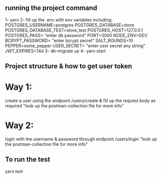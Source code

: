 ## running the project command

1- yarn
2- fill up the .env with env variables including:
    POSTGRES_USERNAME=postgres
    POSTGRES_DATABASE=store
    POSTGRES_DATABASE_TEST=store_test
    POSTGRES_HOST=127.0.0.1
    POSTGRES_PASS= "enter db password"
    PORT=3000
    NODE_ENV=DEV
    BCRYPT_PASSWORD= "enter bcrypt secret"
    SALT_ROUNDS=10
    PEPPER=some_pepper
    USER_SECRET= "enter user secret any string"
    JWT_EXPIRES=14d
3- db-migrate up
4- yarn start

## Project structure & how to get user token

# Way 1:

create a user using the endpoint /users/create & fill up the request body as required "look up the postman-collection file for more info"

# Way 2:

login with the username & password through endpoint /users/login "look up the postman-collection file for more info"

## To run the test

yarn test
